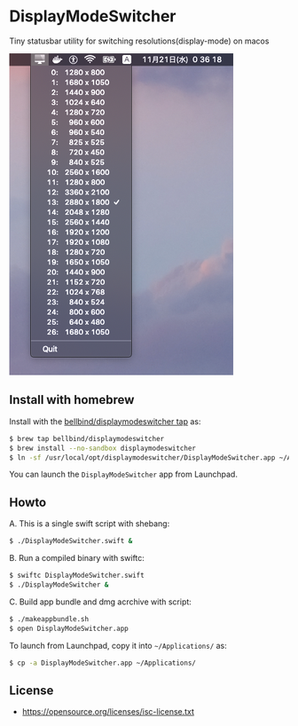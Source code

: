 # DisplayModeSwitcher

Tiny statusbar utility for switching resolutions(display-mode) on macos

![screenshot](screenshot-dms.png)

## Install with homebrew

Install with the [bellbind/displaymodeswitcher tap](https://github.com/bellbind/homebrew-displaymodeswitcher) as:

```sh
$ brew tap bellbind/displaymodeswitcher
$ brew install --no-sandbox displaymodeswitcher
$ ln -sf /usr/local/opt/displaymodeswitcher/DisplayModeSwitcher.app ~/Applications/DisplayModeSwitcher.app
```

You can launch the `DisplayModeSwitcher` app from Launchpad.

## Howto

A. This is a single swift script with shebang:

```sh
$ ./DisplayModeSwitcher.swift &
```

B. Run a compiled binary with swiftc:

```sh
$ swiftc DisplayModeSwitcher.swift
$ ./DisplayModeSwitcher &
```

C. Build app bundle and dmg acrchive with script:

```sh
$ ./makeappbundle.sh
$ open DisplayModeSwitcher.app
```

To launch from Launchpad, copy it into `~/Applications/` as:

```sh
$ cp -a DisplayModeSwitcher.app ~/Applications/
```


## License

- https://opensource.org/licenses/isc-license.txt

